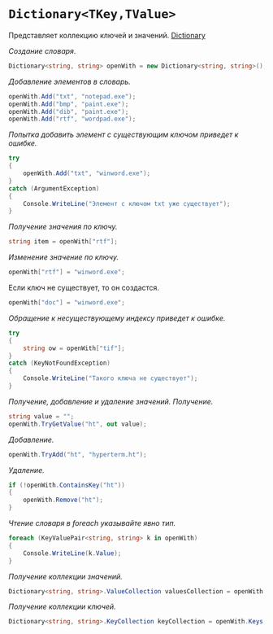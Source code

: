 # `Dictionary<TKey,TValue>`

Представляет коллекцию ключей и значений.
[Dictionary](https://docs.microsoft.com/ru-ru/dotnet/api/system.collections.generic.dictionary-2?view=net-5.0)

*Создание словаря*.

```c#
Dictionary<string, string> openWith = new Dictionary<string, string>();
```

*Добавление элементов в словарь.*

```c#
openWith.Add("txt", "notepad.exe");
openWith.Add("bmp", "paint.exe");
openWith.Add("dib", "paint.exe");
openWith.Add("rtf", "wordpad.exe");
```

*Попытка добавить элемент с существующим ключом приведет к ошибке.*

```c#
try
{
    openWith.Add("txt", "winword.exe");
}
catch (ArgumentException)
{
    Console.WriteLine("Элемент с ключом txt уже существует");
}
```

*Получение значения по ключу.*

```c#
string item = openWith["rtf"];
```

*Изменение значение по ключу.*

```c#
openWith["rtf"] = "winword.exe";
```

Если ключ не существует, то он создастся.

```c#
openWith["doc"] = "winword.exe";
```

*Обращение к несуществующему индексу приведет к ошибке.*

```c#
try
{
    string ow = openWith["tif"];
}
catch (KeyNotFoundException)
{
    Console.WriteLine("Такого ключа не существует");
}
```

*Получение, добавление и удаление значений.*
*Получение.*

```c#
string value = "";
openWith.TryGetValue("ht", out value);
```

*Добавление.*

```c#
openWith.TryAdd("ht", "hyperterm.ht");
```

*Удаление.*

```c#
if (!openWith.ContainsKey("ht"))
{
    openWith.Remove("ht");
}
```

*Чтение словаря в foreach указывайте явно тип.*

```c#
foreach (KeyValuePair<string, string> k in openWith)
{
    Console.WriteLine(k.Value);
}
```

*Получение коллекции значений.*

```c#
Dictionary<string, string>.ValueCollection valuesCollection = openWith.Values;
```

*Получение коллекции ключей.*

```c#
Dictionary<string, string>.KeyCollection keyCollection = openWith.Keys;
```

